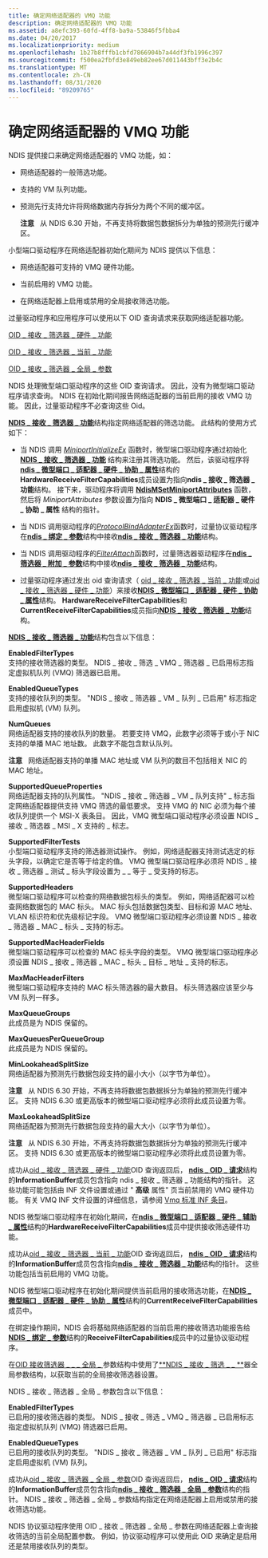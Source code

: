 ```yaml
---
title: 确定网络适配器的 VMQ 功能
description: 确定网络适配器的 VMQ 功能
ms.assetid: a8efc393-60fd-4ff8-ba9a-53846f5fbba4
ms.date: 04/20/2017
ms.localizationpriority: medium
ms.openlocfilehash: 1b27b8fffb1cbfd7866904b7a44df3fb1996c397
ms.sourcegitcommit: f500ea2fbfd3e849eb82ee67d011443bff3e2b4c
ms.translationtype: MT
ms.contentlocale: zh-CN
ms.lasthandoff: 08/31/2020
ms.locfileid: "89209765"
---
```

# <a name="determining-the-vmq-capabilities-of-a-network-adapter"></a>确定网络适配器的 VMQ 功能





NDIS 提供接口来确定网络适配器的 VMQ 功能，如：

-   网络适配器的一般筛选功能。

-   支持的 VM 队列功能。

-   预测先行支持允许将网络数据内存拆分为两个不同的缓冲区。

    **注意**   从 NDIS 6.30 开始，不再支持将数据包数据拆分为单独的预测先行缓冲区。

     

小型端口驱动程序在网络适配器初始化期间为 NDIS 提供以下信息：

-   网络适配器可支持的 VMQ 硬件功能。

-   当前启用的 VMQ 功能。

-   在网络适配器上启用或禁用的全局接收筛选功能。

过量驱动程序和应用程序可以使用以下 OID 查询请求来获取网络适配器功能。

[OID \_ 接收 \_ 筛选器 \_ 硬件 \_ 功能](./oid-receive-filter-hardware-capabilities.md)

[OID \_ 接收 \_ 筛选器 \_ 当前 \_ 功能](./oid-receive-filter-current-capabilities.md)

[OID \_ 接收 \_ 筛选器 \_ 全局 \_ 参数](./oid-receive-filter-global-parameters.md)

NDIS 处理微型端口驱动程序的这些 OID 查询请求。 因此，没有为微型端口驱动程序请求查询。 NDIS 在初始化期间报告网络适配器的当前启用的接收 VMQ 功能。 因此，过量驱动程序不必查询这些 Oid。

[**NDIS \_ 接收 \_ 筛选器 \_ 功能**](/windows-hardware/drivers/ddi/ntddndis/ns-ntddndis-_ndis_receive_filter_capabilities)结构指定网络适配器的筛选功能。 此结构的使用方式如下：

-   当 NDIS 调用 [*MiniportInitializeEx*](/windows-hardware/drivers/ddi/ndis/nc-ndis-miniport_initialize) 函数时，微型端口驱动程序通过初始化 [**NDIS \_ 接收 \_ 筛选器 \_ 功能**](/windows-hardware/drivers/ddi/ntddndis/ns-ntddndis-_ndis_receive_filter_capabilities) 结构来注册其筛选功能。 然后，该驱动程序将[**ndis \_ 微型端口 \_ 适配器 \_ 硬件 \_ 协助 \_ 属性**](/windows-hardware/drivers/ddi/ndis/ns-ndis-_ndis_miniport_adapter_hardware_assist_attributes)结构的**HardwareReceiveFilterCapabilities**成员设置为指向**ndis \_ 接收 \_ 筛选器 \_ 功能**结构。 接下来，驱动程序将调用 [**NdisMSetMiniportAttributes**](/windows-hardware/drivers/ddi/ndis/nf-ndis-ndismsetminiportattributes) 函数，然后将 *MiniportAttributes* 参数设置为指向 **NDIS \_ 微型端口 \_ 适配器 \_ 硬件 \_ 协助 \_ 属性** 结构的指针。

-   当 NDIS 调用驱动程序的[*ProtocolBindAdapterEx*](/windows-hardware/drivers/ddi/ndis/nc-ndis-protocol_bind_adapter_ex)函数时，过量协议驱动程序在[**ndis \_ 绑定 \_ 参数**](/windows-hardware/drivers/ddi/ndis/ns-ndis-_ndis_bind_parameters)结构中接收[**ndis \_ 接收 \_ 筛选器 \_ 功能**](/windows-hardware/drivers/ddi/ntddndis/ns-ntddndis-_ndis_receive_filter_capabilities)结构。

-   当 NDIS 调用驱动程序的[*FilterAttach*](/windows-hardware/drivers/ddi/ndis/nc-ndis-filter_attach)函数时，过量筛选器驱动程序在[**ndis \_ 筛选器 \_ 附加 \_ 参数**](/windows-hardware/drivers/ddi/ndis/ns-ndis-_ndis_filter_attach_parameters)结构中接收[**ndis \_ 接收 \_ 筛选器 \_ 功能**](/windows-hardware/drivers/ddi/ntddndis/ns-ntddndis-_ndis_receive_filter_capabilities)结构。

-   过量驱动程序通过发出 oid 查询请求（ [oid \_ 接收 \_ 筛选器 \_ 当前 \_ 功能](./oid-receive-filter-current-capabilities.md)或[oid \_ 接收 \_ 筛选器 \_ 硬件 \_ 功能](./oid-receive-filter-hardware-capabilities.md)）来接收[**NDIS \_ 微型端口 \_ 适配器 \_ 硬件 \_ 协助 \_ 属性**](/windows-hardware/drivers/ddi/ndis/ns-ndis-_ndis_miniport_adapter_hardware_assist_attributes)结构。 **HardwareReceiveFilterCapabilities**和**CurrentReceiveFilterCapabilities**成员指向[**NDIS \_ 接收 \_ 筛选器 \_ 功能**](/windows-hardware/drivers/ddi/ntddndis/ns-ntddndis-_ndis_receive_filter_capabilities)结构。

[**NDIS \_ 接收 \_ 筛选器 \_ 功能**](/windows-hardware/drivers/ddi/ntddndis/ns-ntddndis-_ndis_receive_filter_capabilities)结构包含以下信息：

<a href="" id="enabledfiltertypes"></a>**EnabledFilterTypes**  
支持的接收筛选器的类型。 NDIS \_ 接收 \_ 筛选 \_ VMQ \_ 筛选器 \_ 已启用标志指定虚拟机队列 (VMQ) 筛选器已启用。

<a href="" id="enabledqueuetypes"></a>**EnabledQueueTypes**  
支持的接收队列的类型。 "NDIS \_ 接收 \_ 筛选器 \_ VM \_ 队列 \_ 已启用" 标志指定启用虚拟机 (VM) 队列。

<a href="" id="numqueues"></a>**NumQueues**  
网络适配器支持的接收队列的数量。 若要支持 VMQ，此数字必须等于或小于 NIC 支持的单播 MAC 地址数。 此数字不能包含默认队列。

**注意**   网络适配器支持的单播 MAC 地址或 VM 队列的数目不包括相关 NIC 的 MAC 地址。

 

<a href="" id="supportedqueueproperties"></a>**SupportedQueueProperties**  
网络适配器支持的队列属性。 "NDIS \_ 接收 \_ 筛选器 \_ VM \_ 队列支持" \_ 标志指定网络适配器提供支持 VMQ 筛选的最低要求。 支持 VMQ 的 NIC 必须为每个接收队列提供一个 MSI-X 表条目。 因此，VMQ 微型端口驱动程序必须设置 NDIS \_ 接收 \_ 筛选器 \_ MSI \_ X 支持的 \_ 标志。

<a href="" id="supportedfiltertests"></a>**SupportedFilterTests**  
小型端口驱动程序支持的筛选器测试操作。 例如，网络适配器支持测试选定的标头字段，以确定它是否等于给定的值。 VMQ 微型端口驱动程序必须将 NDIS \_ 接收 \_ 筛选器 \_ 测试 \_ 标头字段设置为 \_ \_ 等于 \_ 受支持的标志。

<a href="" id="supportedheaders"></a>**SupportedHeaders**  
微型端口驱动程序可以检查的网络数据包标头的类型。 例如，网络适配器可以检查网络数据包的 MAC 标头。 MAC 标头包括数据包类型、目标和源 MAC 地址、VLAN 标识符和优先级标记字段。 VMQ 微型端口驱动程序必须设置 NDIS \_ 接收 \_ 筛选器 \_ MAC \_ 标头 \_ 支持的标志。

<a href="" id="supportedmacheaderfields"></a>**SupportedMacHeaderFields**  
微型端口驱动程序可以检查的 MAC 标头字段的类型。 VMQ 微型端口驱动程序必须设置 NDIS \_ 接收 \_ 筛选器 \_ MAC \_ 标头 \_ 目标 \_ 地址 \_ 支持的标志。

<a href="" id="maxmacheaderfilters"></a>**MaxMacHeaderFilters**  
微型端口驱动程序支持的 MAC 标头筛选器的最大数目。 标头筛选器应该至少与 VM 队列一样多。

<a href="" id="maxqueuegroups"></a>**MaxQueueGroups**  
此成员是为 NDIS 保留的。

<a href="" id="maxqueuesperqueuegroup"></a>**MaxQueuesPerQueueGroup**  
此成员是为 NDIS 保留的。

<a href="" id="minlookaheadsplitsize"></a>**MinLookaheadSplitSize**  
网络适配器为预测先行数据包段支持的最小大小（以字节为单位）。

**注意**   从 NDIS 6.30 开始，不再支持将数据包数据拆分为单独的预测先行缓冲区。 支持 NDIS 6.30 或更高版本的微型端口驱动程序必须将此成员设置为零。

 

<a href="" id="maxlookaheadsplitsize"></a>**MaxLookaheadSplitSize**  
网络适配器为预测先行数据包段支持的最大大小（以字节为单位）。

**注意**   从 NDIS 6.30 开始，不再支持将数据包数据拆分为单独的预测先行缓冲区。 支持 NDIS 6.30 或更高版本的微型端口驱动程序必须将此成员设置为零。

 

成功从[oid \_ 接收 \_ 筛选器 \_ 硬件 \_ 功能](./oid-receive-filter-hardware-capabilities.md)OID 查询返回后， [**ndis \_ OID \_ 请求**](/windows-hardware/drivers/ddi/ndis/ns-ndis-_ndis_oid_request)结构的**InformationBuffer**成员包含指向 ndis \_ 接收 \_ 筛选器 \_ 功能结构的指针。 这些功能可能包括由 INF 文件设置或通过 " **高级** 属性" 页当前禁用的 VMQ 硬件功能。 有关 VMQ INF 文件设置的详细信息，请参阅 [Vmq 标准 INF 条目](./standardized-inf-keywords-for-vmq.md)。

NDIS 微型端口驱动程序在初始化期间，在[**ndis \_ 微型端口 \_ 适配器 \_ 硬件 \_ 辅助 \_ 属性**](/windows-hardware/drivers/ddi/ndis/ns-ndis-_ndis_miniport_adapter_hardware_assist_attributes)结构的**HardwareReceiveFilterCapabilities**成员中提供接收筛选硬件功能。

成功从[oid \_ 接收 \_ 筛选器 \_ 当前 \_ 功能](./oid-receive-filter-current-capabilities.md)OID 查询返回后， [**ndis \_ OID \_ 请求**](/windows-hardware/drivers/ddi/ndis/ns-ndis-_ndis_oid_request)结构的**InformationBuffer**成员包含指向[**ndis \_ 接收 \_ 筛选器 \_ 功能**](/windows-hardware/drivers/ddi/ntddndis/ns-ntddndis-_ndis_receive_filter_capabilities)结构的指针。 这些功能包括当前启用的 VMQ 功能。

NDIS 微型端口驱动程序在初始化期间提供当前启用的接收筛选功能，在[**NDIS \_ 微型端口 \_ 适配器 \_ 硬件 \_ 协助 \_ 属性**](/windows-hardware/drivers/ddi/ndis/ns-ndis-_ndis_miniport_adapter_hardware_assist_attributes)结构的**CurrentReceiveFilterCapabilities**成员中。

在绑定操作期间，NDIS 会将基础网络适配器的当前启用的接收筛选功能报告给[**NDIS \_ 绑定 \_ 参数**](/windows-hardware/drivers/ddi/ndis/ns-ndis-_ndis_bind_parameters)结构的**ReceiveFilterCapabilities**成员中的过量协议驱动程序。

在[OID 接收筛选器 \_ \_ \_ 全局 \_ ](./oid-receive-filter-global-parameters.md)参数结构中使用了[**NDIS \_ 接收 \_ 筛选 \_ \_ **](/windows-hardware/drivers/ddi/ntddndis/ns-ntddndis-_ndis_receive_filter_global_parameters)器全局参数结构，以获取当前的全局接收筛选器设置。

NDIS \_ 接收 \_ 筛选器 \_ 全局 \_ 参数包含以下信息：

<a href="" id="enabledfiltertypes"></a>**EnabledFilterTypes**  
已启用的接收筛选器的类型。 NDIS \_ 接收 \_ 筛选 \_ VMQ \_ 筛选器 \_ 已启用标志指定虚拟机队列 (VMQ) 筛选器已启用。

<a href="" id="enabledqueuetypes"></a>**EnabledQueueTypes**  
已启用的接收队列的类型。 "NDIS \_ 接收 \_ 筛选器 \_ VM \_ 队列 \_ 已启用" 标志指定启用虚拟机 (VM) 队列。

成功从[oid \_ 接收 \_ 筛选器 \_ 全局 \_ 参数](./oid-receive-filter-global-parameters.md)OID 查询返回后， [**ndis \_ OID \_ 请求**](/windows-hardware/drivers/ddi/ndis/ns-ndis-_ndis_oid_request)结构的**InformationBuffer**成员包含指向[**ndis \_ 接收 \_ 筛选器 \_ 全局 \_ 参数**](/windows-hardware/drivers/ddi/ntddndis/ns-ntddndis-_ndis_receive_filter_global_parameters)结构的指针。 NDIS \_ 接收 \_ 筛选器 \_ 全局 \_ 参数结构指定在网络适配器上启用或禁用的接收筛选功能。

NDIS 协议驱动程序使用 OID \_ 接收 \_ 筛选器 \_ 全局 \_ 参数在网络适配器上查询接收筛选的当前全局配置参数。 例如，协议驱动程序可以使用此 OID 来确定是启用还是禁用接收队列的类型。

 

